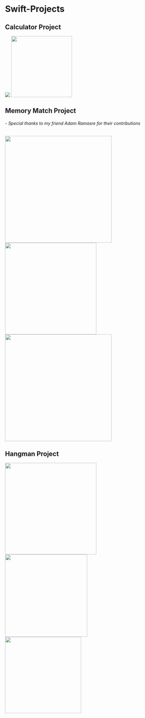 # Swift-Projects

## Calculator Project
<img src="CLICK TO SEE PROJECT/calculator1.png">
<img src="CLICK TO SEE PROJECT/calculator2.png" width="200">

## Memory Match Project
###### - Special thanks to my friend Adam Ramasre for their contributions
<img src="CLICK TO SEE PROJECT/memmatch3.png" width="350">
<img src="CLICK TO SEE PROJECT/memmatch1.png" width="300">
<img src="CLICK TO SEE PROJECT/memmatch2.png" width="350">

## Hangman Project
<img src="CLICK TO SEE PROJECT/hangman3.png" width="300">
<img src="CLICK TO SEE PROJECT/hangman1.png" width="270">
<img src="CLICK TO SEE PROJECT/hangman2.png" width="250">
